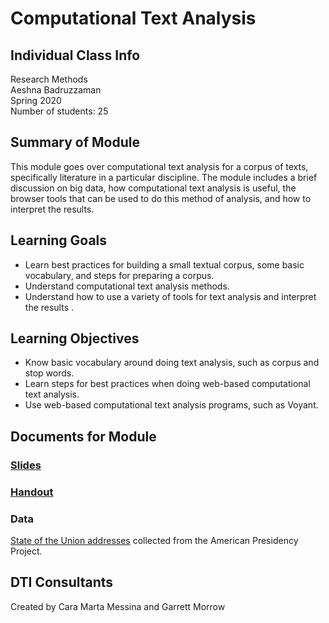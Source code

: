 # Computational Text Analysis

## Individual Class Info
Research Methods
<br>
Aeshna Badruzzaman
<br>
Spring 2020
<br>
Number of students: 25

## Summary of Module
This module goes over computational text analysis for a corpus of texts, specifically literature in a particular discipline. The module includes a brief discussion on big data, how computational text analysis is useful, the browser tools that can be used to do this method of analysis, and how to interpret the results.

## Learning Goals
- Learn best practices for building a small textual corpus, some basic vocabulary, and steps for preparing a corpus.
- Understand computational text analysis methods.
- Understand how to use a variety of tools for text analysis and interpret the results .

## Learning Objectives
- Know basic vocabulary around doing text analysis, such as corpus and stop words.
- Learn steps for best practices when doing web-based computational text analysis.
- Use web-based computational text analysis programs, such as Voyant.

## Documents for Module

### [Slides]()

### [Handout](https://github.com/NULabNortheastern/digitalassignmentshowcase/blob/master/text_analysis/research_methods-spring2020_badruzzaman/handout.pdf)

### Data
[State of the Union addresses](https://www.presidency.ucsb.edu/documents/app-categories/spoken-addresses-and-remarks/presidential/state-the-union-addresses?field_docs_start_date_time_value%5Bvalue%5D%5Bdate%5D=&page=1) collected from the American Presidency Project.

## DTI Consultants
Created by Cara Marta Messina and Garrett Morrow
